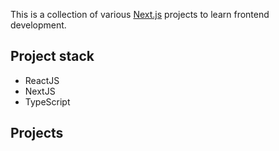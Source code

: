 This is a collection of various [Next.js](https://nextjs.org/) projects to learn frontend development.

## Project stack

- ReactJS
- NextJS
- TypeScript

## Projects
